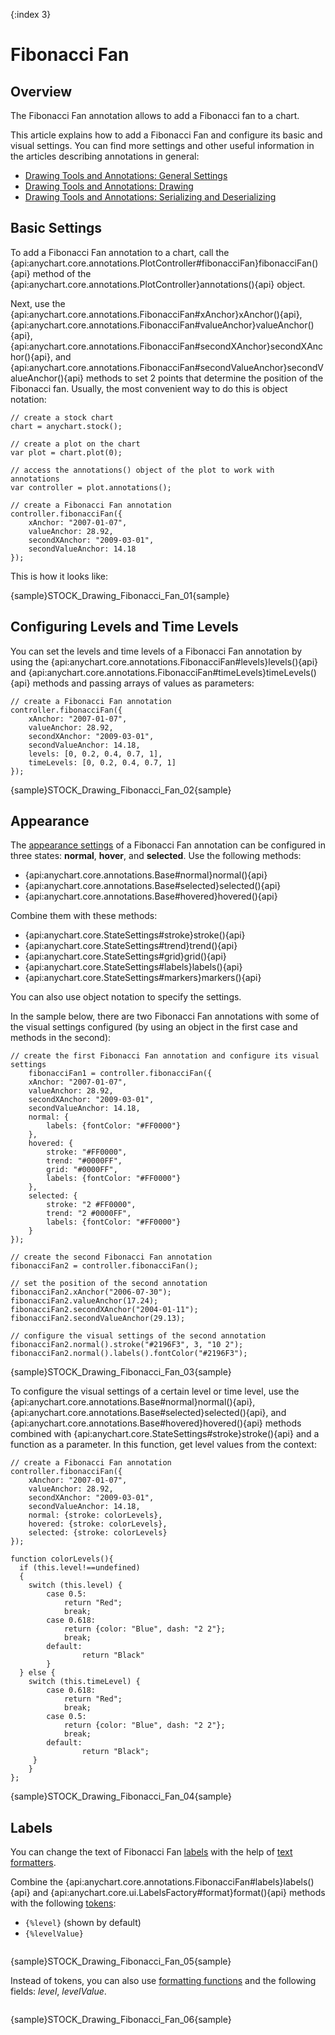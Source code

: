 {:index 3}
# Fibonacci Fan

## Overview

The Fibonacci Fan annotation allows to add a Fibonacci fan to a chart.

This article explains how to add a Fibonacci Fan and configure its basic and visual settings. You can find more settings and other useful information in the articles describing annotations in general:

* [Drawing Tools and Annotations: General Settings](General_Settings)
* [Drawing Tools and Annotations: Drawing](Drawing)
* [Drawing Tools and Annotations: Serializing and Deserializing](Serializing_Deserializing)

## Basic Settings

To add a Fibonacci Fan annotation to a chart, call the {api:anychart.core.annotations.PlotController#fibonacciFan}fibonacciFan(){api} method of the {api:anychart.core.annotations.PlotController}annotations(){api} object.

Next, use the {api:anychart.core.annotations.FibonacciFan#xAnchor}xAnchor(){api}, {api:anychart.core.annotations.FibonacciFan#valueAnchor}valueAnchor(){api}, {api:anychart.core.annotations.FibonacciFan#secondXAnchor}secondXAnchor(){api}, and {api:anychart.core.annotations.FibonacciFan#secondValueAnchor}secondValueAnchor(){api} methods to set 2 points that determine the position of the Fibonacci fan. Usually, the most convenient way to do this is object notation:

```
// create a stock chart
chart = anychart.stock();

// create a plot on the chart
var plot = chart.plot(0);

// access the annotations() object of the plot to work with annotations
var controller = plot.annotations();

// create a Fibonacci Fan annotation
controller.fibonacciFan({
    xAnchor: "2007-01-07",
    valueAnchor: 28.92,
    secondXAnchor: "2009-03-01",
    secondValueAnchor: 14.18
});
```

This is how it looks like:

{sample}STOCK\_Drawing\_Fibonacci\_Fan\_01{sample}

## Configuring Levels and Time Levels

You can set the levels and time levels of a Fibonacci Fan annotation by using the {api:anychart.core.annotations.FibonacciFan#levels}levels(){api} and {api:anychart.core.annotations.FibonacciFan#timeLevels}timeLevels(){api} methods and passing arrays of values as parameters:

```
// create a Fibonacci Fan annotation
controller.fibonacciFan({
    xAnchor: "2007-01-07",
    valueAnchor: 28.92,
    secondXAnchor: "2009-03-01",
    secondValueAnchor: 14.18,
    levels: [0, 0.2, 0.4, 0.7, 1],
    timeLevels: [0, 0.2, 0.4, 0.7, 1]
});
```

{sample}STOCK\_Drawing\_Fibonacci\_Fan\_02{sample}

## Appearance

The [appearance settings](../../Appearance_Settings) of a Fibonacci Fan annotation can be configured in three states: **normal**, **hover**, and **selected**. Use the following methods:

* {api:anychart.core.annotations.Base#normal}normal(){api} 
* {api:anychart.core.annotations.Base#selected}selected(){api} 
* {api:anychart.core.annotations.Base#hovered}hovered(){api}

Combine them with these methods:

* {api:anychart.core.StateSettings#stroke}stroke(){api}
* {api:anychart.core.StateSettings#trend}trend(){api}
* {api:anychart.core.StateSettings#grid}grid(){api}
* {api:anychart.core.StateSettings#labels}labels(){api}
* {api:anychart.core.StateSettings#markers}markers(){api}

You can also use object notation to specify the settings.

In the sample below, there are two Fibonacci Fan annotations with some of the visual settings configured (by using an object in the first case and methods in the second):

```
// create the first Fibonacci Fan annotation and configure its visual settings
    fibonacciFan1 = controller.fibonacciFan({
    xAnchor: "2007-01-07",
    valueAnchor: 28.92,
    secondXAnchor: "2009-03-01",
    secondValueAnchor: 14.18,
    normal: {
        labels: {fontColor: "#FF0000"}
    },
    hovered: {
        stroke: "#FF0000",
        trend: "#0000FF",
        grid: "#0000FF",
        labels: {fontColor: "#FF0000"}
    },
    selected: {
        stroke: "2 #FF0000",
        trend: "2 #0000FF",
        labels: {fontColor: "#FF0000"} 
    }       
});

// create the second Fibonacci Fan annotation
fibonacciFan2 = controller.fibonacciFan();

// set the position of the second annotation
fibonacciFan2.xAnchor("2006-07-30");
fibonacciFan2.valueAnchor(17.24);
fibonacciFan2.secondXAnchor("2004-01-11");
fibonacciFan2.secondValueAnchor(29.13);
 
// configure the visual settings of the second annotation
fibonacciFan2.normal().stroke("#2196F3", 3, "10 2");
fibonacciFan2.normal().labels().fontColor("#2196F3");
```

{sample}STOCK\_Drawing\_Fibonacci\_Fan\_03{sample}

To configure the visual settings of a certain level or time level, use the {api:anychart.core.annotations.Base#normal}normal(){api}, {api:anychart.core.annotations.Base#selected}selected(){api}, and {api:anychart.core.annotations.Base#hovered}hovered(){api} methods combined with {api:anychart.core.StateSettings#stroke}stroke(){api} and a function as a parameter. In this function, get level values from the context:

```
// create a Fibonacci Fan annotation
controller.fibonacciFan({
    xAnchor: "2007-01-07",
    valueAnchor: 28.92,
    secondXAnchor: "2009-03-01",
    secondValueAnchor: 14.18,
    normal: {stroke: colorLevels},
    hovered: {stroke: colorLevels},
    selected: {stroke: colorLevels}
});

function colorLevels(){
  if (this.level!==undefined)
  {
    switch (this.level) {
        case 0.5:
            return "Red";
            break;
        case 0.618:
            return {color: "Blue", dash: "2 2"};
            break;
        default:
                return "Black"
        }
  } else {
    switch (this.timeLevel) {
        case 0.618:
            return "Red";
            break;
        case 0.5:
            return {color: "Blue", dash: "2 2"};
            break;
        default:
                return "Black";
     }
    }
};
```

{sample}STOCK\_Drawing\_Fibonacci\_Fan\_04{sample}

## Labels

You can change the text of Fibonacci Fan [labels](../../Common_Settings/Labels) with the help of [text formatters](../Common_Settings/Text_Formatters).

Combine the {api:anychart.core.annotations.FibonacciFan#labels}labels(){api} and {api:anychart.core.ui.LabelsFactory#format}format(){api} methods with the following [tokens](../../Common_Settings/Text_Formatters#string_tokens):

* `{%level}` (shown by default)
* `{%levelValue}`

```
```

{sample}STOCK\_Drawing\_Fibonacci\_Fan\_05{sample}

Instead of tokens, you can also use [formatting functions](../../Common_Settings/Text_Formatters#formatting_functions) and the following fields: *level*, *levelValue*.

```
```

{sample}STOCK\_Drawing\_Fibonacci\_Fan\_06{sample}